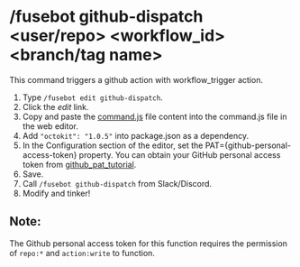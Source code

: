 # /fusebot github-dispatch <user/repo> <workflow_id> <branch/tag name>

This command triggers a github action with workflow_trigger action.

1. Type `/fusebot edit github-dispatch`.
2. Click the _edit_ link.
3. Copy and paste the [command.js](command.js) file content into the command.js file in the web editor.
4. Add `"octokit": "1.0.5"` into package.json as a dependency.
5. In the Configuration section of the editor, set the PAT={github-personal-access-token} property. You can obtain your GitHub personal access token from [github_pat_tutorial](https://docs.github.com/en/github/authenticating-to-github/keeping-your-account-and-data-secure/creating-a-personal-access-token).
6. Save.
7. Call `/fusebot github-dispatch` from Slack/Discord.
8. Modify and tinker!

## Note:

The Github personal access token for this function requires the permission of `repo:*` and `action:write` to function.
